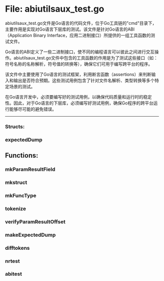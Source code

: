 # File: abiutilsaux_test.go

abiutilsaux_test.go文件是Go语言的代码文件，位于Go工具链的"cmd"目录下，主要作用是实现对Go语言下层库的测试。该文件是针对Go语言的ABI（Application Binary Interface，应用二进制接口）所提供的一组工具函数的测试文件。

Go语言的ABI定义了一些二进制接口，使不同的编程语言可以彼此之间进行交互操作。abiutilsaux_test.go文件中包含的工具函数的作用是为了测试这些接口（如：符号名称的名称解析，符号值的转换等），确保它们可用于编写跨平台的程序。

该文件中主要使用了Go语言的测试框架，利用断言函数（assertions）来判断输入和输出是否符合预期。这些测试用例包含了针对文件名解析、类型转换等多个特定场景的测试。

在Go语言开发中，必须要编写好的测试用例，以确保代码质量和运行时的稳定性。因此，对于Go语言的下层库，必须编写好测试用例，确保Go程序的跨平台运行能够尽可能的避免错误。




---

### Structs:

### expectedDump





## Functions:

### mkParamResultField





### mkstruct





### mkFuncType





### tokenize





### verifyParamResultOffset





### makeExpectedDump





### difftokens





### nrtest





### abitest





